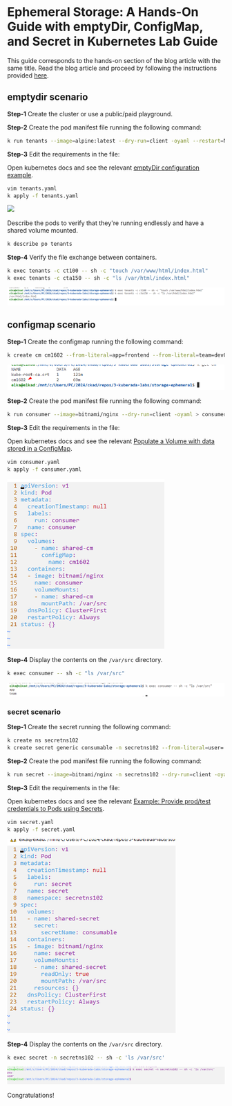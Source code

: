 
# Ephemeral Storage: A Hands-On Guide with emptyDir, ConfigMap, and Secret in Kubernetes Lab Guide

This guide corresponds to the hands-on section of the blog article with the same title. Read the blog article and proceed by following the instructions provided [here]().

## emptydir scenario

**Step-1** Create the cluster or use a public/paid playground.


**Step-2**  Create the pod manifest file running the following command:

```sh
k run tenants --image=alpine:latest --dry-run=client -oyaml --restart=Never -- /bin/sh -c 'tail -f /dev/null' > tenants.yaml
```



**Step-3** Edit the requirements in the file:

Open kubernetes docs and see the relevant [emptyDir configuration example](https://kubernetes.io/docs/concepts/storage/volumes/).



```sh
vim tenants.yaml
k apply -f tenants.yaml
``````

![](assets/20240103164150.png)

Describe the pods to verify that they're running endlessly and have a shared volume mounted.

```sh
k describe po tenants
```

**Step-4** Verify the file exchange between containers.

```sh
k exec tenants -c ct100 -- sh -c "touch /var/www/html/index.html"
k exec tenants -c cta150 -- sh -c "ls /var/html/index.html"
```

![](assets/20240103163600.png)


## configmap scenario

**Step-1**  Create the configmap running the following command:

```sh
k create cm cm1602 --from-literal=app=frontend --from-literal=team=dev02
```

![cm](assets/20240103163624.png)

**Step-2**  Create the pod manifest file running the following command:

```sh
k run consumer --image=bitnami/nginx --dry-run=client -oyaml > consumer.yaml
```

**Step-3** Edit the requirements in the file:

Open kubernetes docs and see the relevant [Populate a Volume with data stored in a ConfigMap](https://kubernetes.io/docs/tasks/configure-pod-container/configure-pod-configmap/#populate-a-volume-with-data-stored-in-a-configmap).

```sh
vim consumer.yaml
k apply -f consumer.yaml
```
![](assets/20240103165849.png)

**Step-4** Display the  contents on the `/var/src` directory.

```sh
k exec consumer -- sh -c "ls /var/src"
```


![](assets/20240103165931.png)

### secret scenario


**Step-1**  Create the secret running the following command:

```sh
k create ns secretns102
k create secret generic consumable -n secretns102 --from-literal=user='admin' --from-literal=psw='admin'
```

**Step-2**  Create the pod manifest file running the following command:

```sh
k run secret --image=bitnami/nginx -n secretns102 --dry-run=client -oyaml > secret.yaml
```

**Step-3** Edit the requirements in the file:

Open kubernetes docs and see the relevant [Example: Provide prod/test credentials to Pods using Secrets](https://kubernetes.io/docs/tasks/inject-data-application/distribute-credentials-secure/#provide-prod-test-creds).

```sh
vim secret.yaml
k apply -f secret.yaml
```


![](assets/20240103170033.png)


**Step-4** Display the  contents on the `/var/src` directory.

```sh
k exec secret -n secretns102 -- sh -c 'ls /var/src'
```


![](assets/20240103170114.png)


Congratulations!
